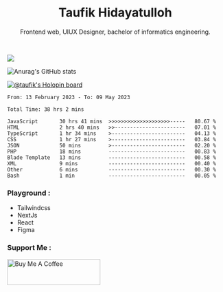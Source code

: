 
<h1 align="center">
  <b>Taufik Hidayatulloh</b>
</h1>
<p align="center">
   Frontend web, UIUX Designer, bachelor of informatics engineering.
 </p>
<br/>


![](https://komarev.com/ghpvc/?username=Taufik-H&color=red)

![Anurag's GitHub stats](https://github-readme-stats.vercel.app/api?username=Taufik-H&show_icons=true&theme=dracula&border_radius=5)



[![@taufik's Holopin board](https://holopin.me/taufik)](https://holopin.io/@taufik)

<!--START_SECTION:waka-->

```text
From: 13 February 2023 - To: 09 May 2023

Total Time: 38 hrs 2 mins

JavaScript       30 hrs 41 mins  >>>>>>>>>>>>>>>>>>>>-----   80.67 %
HTML             2 hrs 40 mins   >>-----------------------   07.01 %
TypeScript       1 hr 34 mins    >------------------------   04.13 %
CSS              1 hr 27 mins    >------------------------   03.84 %
JSON             50 mins         >------------------------   02.20 %
PHP              18 mins         -------------------------   00.83 %
Blade Template   13 mins         -------------------------   00.58 %
XML              9 mins          -------------------------   00.40 %
Other            6 mins          -------------------------   00.30 %
Bash             1 min           -------------------------   00.05 %
```

<!--END_SECTION:waka-->
### Playground :
- Tailwindcss
- NextJs
- React
- Figma

### Support Me :
<a href="https://www.buymeacoffee.com/opik" target="_blank"><img src="https://cdn.buymeacoffee.com/buttons/v2/default-yellow.png" alt="Buy Me A Coffee" style="height: 60px !important;width: 217px !important;" ></a>
